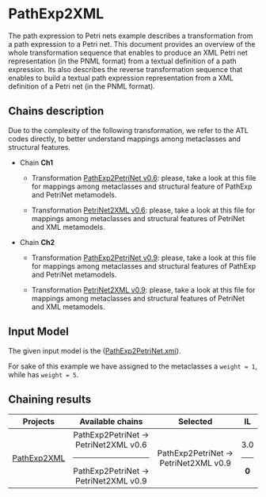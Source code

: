 # PathExp2XML

The path expression to Petri nets example describes a transformation from a path expression to a Petri net. This document provides an overview of the whole transformation sequence that enables to produce an XML Petri net representation (in the PNML format) from a textual definition of a path expression. Its also describes the reverse transformation sequence that enables to build a textual path expression representation from a XML definition of a Petri net (in the PNML format).

## Chains description

Due to the complexity of the following transformation, we refer to the ATL codes directly, to better understand mappings among metaclasses and structural features.

 - Chain **Ch1**
   - Transformation [PathExp2PetriNet v0.6](../tool/case_study/PathExp2PetriNet2XML/v0.6/PathExp2PetriNet.atl): please, take a look at this file for mappings among metaclasses and structural feature of PathExp and PetriNet metamodels.

   - Transformation [PetriNet2XML v0.6](../tool/case_study/PathExp2PetriNet2XML/v0.6/PetriNet2XML.atl): please, take a look at this file for mappings among metaclasses and structural features of PetriNet and XML metamodels.

  - Chain **Ch2**
    - Transformation [PathExp2PetriNet v0.9](../tool/case_study/PathExp2PetriNet2XML/v0.9/PathExp2PetriNet.atl): please, take a look at this file for mappings among metaclasses and structural features of PathExp and PetriNet metamodels.
    
    - Transformation [PetriNet2XML v0.9](../tool/case_study/PathExp2PetriNet2XML/v0.9/PetriNet2XML.atl): please, take a look at this file for mappings among metaclasses and structural features of PetriNet and XML metamodels.


## Input Model

The given input model is the ([PathExp2PetriNet.xmi](../tool/case_study/PathExp2PetriNet2XML/PathExp2PetriNet.xmi)).

For sake of this example we have assigned to the  metaclasses a ```weight = 1```, while has ```weight = 5```.

## Chaining results

| Projects  |  Available chains |  Selected |  IL |
|  :---:       |:---:|:---:|:---:|
| [PathExp2XML](wiki/path.md)     | PathExp2PetriNet -> PetriNet2XML v0.6 <hr/> PathExp2PetriNet -> PetriNet2XML v0.9 | PathExp2PetriNet -> PetriNet2XML v0.9  | 3.0 <hr/> **0**  |
